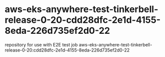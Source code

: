 # aws-eks-anywhere-test-tinkerbell-release-0-20-cdd28dfc-2e1d-4155-8eda-226d735ef2d0-22
repository for use with E2E test job aws-eks-anywhere-test-tinkerbell-release-0-20:cdd28dfc-2e1d-4155-8eda-226d735ef2d0-22
